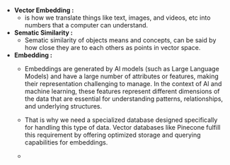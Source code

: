 - **Vector Embedding :** 
    - is how we translate things like text, images, and videos, etc into numbers that a computer can understand.
- **Sematic Similarity :** 
    - Sematic similarity of objects means and concepts, can be said by how close they are to each others as points in vector space.
- **Embedding :**
    - Embeddings are generated by Al models (such as Large Language Models) and have a large number of attributes or features, making their representation challenging to manage. In the context of Al and machine learning, these features represent different dimensions of the data that are essential for understanding patterns, relationships, and underlying structures.

    - That is why we need a specialized database designed specifically for handling this type of data. Vector databases like Pinecone fulfill this requirement by offering optimized storage and querying capabilities for embeddings.

    - 